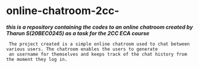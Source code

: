 # online-chatroom-2cc-
*****this is a repository containing the codes to an online chatroom created by Tharun S(20BEC0245) as a task for the 2CC ECA course*****

     The project created is a simple online chatroom used to chat between various users. The chatroom enables the users to generate 
     an username for themselves and keeps track of the chat history from the moment they log in.
